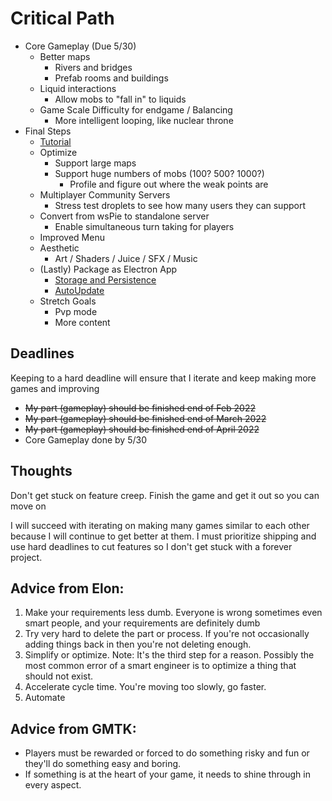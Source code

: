 # Critical Path
- Core Gameplay (Due 5/30)
    - Better maps
        - Rivers and bridges
        - Prefab rooms and buildings
    - Liquid interactions
        - Allow mobs to "fall in" to liquids
    - Game Scale Difficulty for endgame / Balancing
        - More intelligent looping, like nuclear throne
- Final Steps
    - [Tutorial](https://www.youtube.com/watch?v=-GV814cWiAw)
    - Optimize
        - Support large maps
        - Support huge numbers of mobs (100? 500? 1000?)
            - Profile and figure out where the weak points are
    - Multiplayer Community Servers
        - Stress test droplets to see how many users they can support
    - Convert from wsPie to standalone server
        - Enable simultaneous turn taking for players
    - Improved Menu
    - Aesthetic
        - Art / Shaders / Juice / SFX / Music
    - (Lastly) Package as Electron App
        - [Storage and Persistence](https://cameronnokes.com/blog/how-to-store-user-data-in-electron/)
        - [AutoUpdate](https://github.com/vercel/hazel)
    - Stretch Goals
        - Pvp mode
        - More content

## Deadlines
Keeping to a hard deadline will ensure that I iterate and keep making more games and improving

- ~~My part (gameplay) should be finished end of Feb 2022~~
- ~~My part (gameplay) should be finished end of March 2022~~
- ~~My part (gameplay) should be finished end of April 2022~~
- Core Gameplay done by 5/30
## Thoughts
Don't get stuck on feature creep.  Finish the game and get it out so you can move on

I will succeed with iterating on making many games similar to each other because I will continue to get better at them.  I must prioritize shipping and use hard deadlines to cut features so I don't get stuck with a forever project.

## Advice from Elon:
1. Make your requirements less dumb.  Everyone is wrong sometimes even smart people, and your requirements are definitely dumb
2. Try very hard to delete the part or process.  If you're not occasionally adding things back in then you're not deleting enough.
3. Simplify or optimize.  Note: It's the third step for a reason. Possibly the most common error of a smart engineer is to optimize a thing that should not exist.
4. Accelerate cycle time.  You're moving too slowly, go faster.
5. Automate

## Advice from GMTK:
- Players must be rewarded or forced to do something risky and fun or they'll do something easy and boring.
- If something is at the heart of your game, it needs to shine through in every aspect.